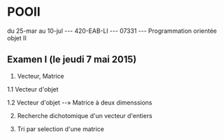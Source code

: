 # POOII
du 25-mar au 10-jul --- 420-EAB-LI --- 07331 --- Programmation orientée objet II 

## Examen I (le jeudi 7 mai 2015)
1. Vecteur, Matrice

  1.1 Vecteur d'objet
  
  1.2 Vecteur d'objet --» Matrice à deux dimenssions
  
2. Recherche dichotomique d'un vecteur d'entiers

3. Tri par selection d'une matrice

